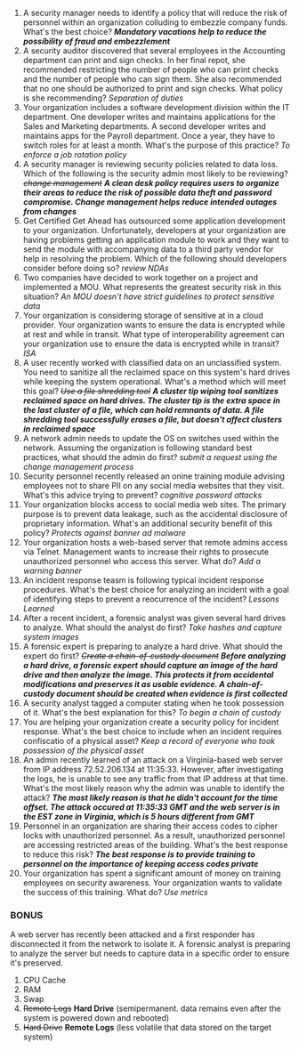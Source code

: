 1. A security manager needs to identify a policy that will reduce the risk of personnel within an organization colluding to embezzle company funds. What's the best choice? _**Mandatory vacations help to reduce the possibility of fraud and embezzlement**_
2. A security auditor discovered that several employees in the Accounting department can print and sign checks. In her final repot, she recommended restricting the number of people who can print checks and the number of people who can sign them. She also recommended that no one should be authorized to print and sign checks. What policy is she recommending? _Separation of duties_
3. Your organization includes a software development division within the IT department. One developer writes and maintains applications for the Sales and Marketing departments. A second developer writes and maintains apps for the Payroll department. Once a year, they have to switch roles for at least a month. What's the purpose of this practice? _To enforce a job rotation policy_
4. A security manager is reviewing security policies related to data loss. Which of the following is the security admin most likely to be reviewing? _~~change management~~ **A clean desk policy requires users to organize their areas to reduce the risk of possible data theft and password compromise. Change management helps reduce intended outages from changes**_
5. Get Certified Get Ahead has outsourced some application development to your organization. Unfortunately, developers at your organization are having problems getting an application module to work and they want to send the module with accompanying data to a third party vendor for help in resolving the problem. Which of the following should developers consider before doing so? _review NDAs_
6. Two companies have decided to work together on a project and implemented a MOU. What represents the greatest security risk in this situation? _An MOU doesn't have strict guidelines to protect sensitive data_
7. Your organization is considering storage of sensitive at in a cloud provider. Your organization wants to ensure the data is encrypted while at rest and while in transit. What type of interoperability agreement can your organization use to ensure the data is encrypted while in transit? _ISA_
8. A user recently worked with classified data on an unclassified system. You need to sanitize all the reclaimed space on this system's hard drives while keeping the system operational. What's a method which will meet this goal? _~~Use a file shredding tool~~ **A cluster tip wiping tool sanitizes reclaimed space on hard drives. The cluster tip is the extra space in the last cluster of a file, which can hold remnants of data. A file shredding tool successfully erases a file, but doesn't affect clusters in reclaimed space**_ 
9. A network admin needs to update the OS on switches used within the network. Assuming the organization is following standard best practices, what should the admin do first? _submit a request using the change management process_
10. Security personnel recently released an onine training module advising employees not to share PII on any social media websites that they visit. What's this advice trying to prevent? _cognitive password attacks_
11. Your organization blocks access to social media web sites. The primary purpose is to prevent data leakage, such as the accidental disclosure of proprietary information. What's an additional security benefit of this policy? _Protects against banner ad malware_
12. Your organization hosts a web-based server that remote admins access via Telnet. Management wants to increase their rights to prosecute unauthorized personnel who access this server. What do? _Add a warning banner_
13. An incident response teasm is following typical incident response procedures. What's the best choice for analyzing an incident with a goal of identifying steps to prevent a reocurrence of the incident? _Lessons Learned_
14. After a recent incident, a forensic analyst was given several hard drives to analyze. What should the analyst do first? _Take hashes and capture system images_
15. A forensic expert is preparing to analyze a hard drive. What should the expert do first? _~~Create a chain-of-custody document~~ **Before analyzing a hard drive, a forensic expert should capture an image of the hard drive and then analyze the image. This protects it from accidental modifications and preserves it as usable evidence. A chain-of-custody document should be created when evidence is first collected**_
16. A security analyst tagged a computer stating when he took possession of it. What's the best explanation for this? _To begin a chain of custody_
17. You are helping your organization create a security policy for incident response. What's the best choice to include when an incident requires confiscatio of a physical asset? _Keep a record of everyone who took possession of the physical asset_
18. An admin recently learned of an attack on a Virginia-based web server from IP address 72.52.206.134 at 11:35:33. However, after investigating the logs, he is unable to see any traffic from that IP address at that time. What's the most likely reason why the admin was unable to identify the attack? _**The most likely reason is that he didn't account for the time offset. The attack occured at 11:35:33 GMT and the web server is in the EST zone in Virginia, which is 5 hours different from GMT**_
19. Personnel in an organization are sharing their access codes to cipher locks with unauthorized personnel. As a result, unauthorized personnel are accessing restricted areas of the building. What's the best response to reduce this risk? _**The best response is to provide training to personnel on the importance of keeping access codes private**_
20. Your organization has spent a significant amount of money on training employees on security awareness. Your organization wants to validate the success of this training. What do? _Use metrics_

### BONUS
A web server has recently been attacked and a first responder has disconnected it from the network to isolate it. A forensic analyst is preparing to analyze the server but needs to capture data in a specific order to ensure it's preserved. 
 1. CPU Cache
 2. RAM
 3. Swap
 4. ~~Remote Logs~~ **Hard Drive** (semipermanent. data remains even after the system is powered down and rebooted)
 5. ~~Hard Drive~~ **Remote Logs** (less volatile that data stored on the target system)

 